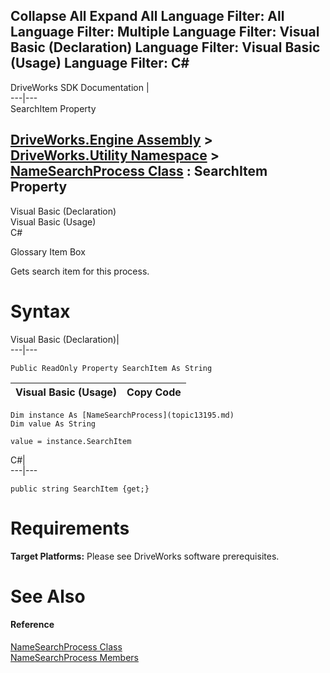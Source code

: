        

 Collapse All Expand All  Language Filter: All  Language Filter: Multiple  Language Filter: Visual Basic (Declaration) Language Filter: Visual Basic (Usage) Language Filter: C#  
---  
DriveWorks SDK Documentation  |   
---|---  
SearchItem Property   
  
[DriveWorks.Engine Assembly](topic2156.md) > [DriveWorks.Utility Namespace](topic13190.md) > [NameSearchProcess Class](topic13195.md) : SearchItem Property  
---  
  
Visual Basic (Declaration)    
Visual Basic (Usage)    
C# 

Glossary Item Box

Gets search item for this process. 

# Syntax

Visual Basic (Declaration)|   
---|---  
      
    
    Public ReadOnly Property SearchItem As String  
  
Visual Basic (Usage)| Copy Code  
---|---  
      
    
    Dim instance As [NameSearchProcess](topic13195.md)
    Dim value As String
     
    value = instance.SearchItem  
  
C#|   
---|---  
      
    
    public string SearchItem {get;}  
  
# Requirements

**Target Platforms:** Please see DriveWorks software prerequisites.

# See Also

#### Reference

[NameSearchProcess Class](topic13195.md)   
[NameSearchProcess Members](topic13196.md)


